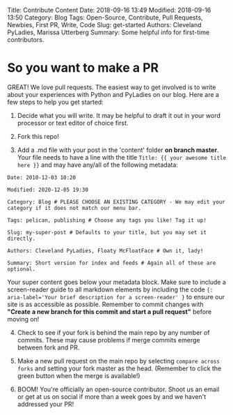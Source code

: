 Title: Contribute Content
Date: 2018-09-16 13:49
Modified: 2018-09-16 13:50
Category: Blog
Tags: Open-Source, Contribute, Pull Requests, Newbies, First PR, Write, Code
Slug: get-started
Authors: Cleveland PyLadies, Marissa Utterberg
Summary: Some helpful info for first-time contributors.


# So you want to make a PR

GREAT! We love pull requests.
The easiest way to get involved is to write about your experiences with Python and PyLadies on our blog.
Here are a few steps to help you get started:

1. Decide what you will write. It may be helpful to draft it out in your word processor or text editor of choice first.

2. Fork this repo!

3. Add a .md file with your post in the 'content' folder **on branch master**. Your file needs to have a line with the title
`Title: {{ your awesome title here }}`
and may have any/all of the following metadata:

`Date: 2010-12-03 10:20`

`Modified: 2020-12-05 19:30`

`Category: Blog # PLEASE CHOOSE AN EXISTING CATEGORY - We may edit your category if it does not match our menu bar.`

`Tags: pelican, publishing # Choose any tags you like! Tag it up!`

`Slug: my-super-post # Defaults to your title, but you may set it directly.`

`Authors: Cleveland PyLadies, Floaty McFloatFace # Own it, lady!`

`Summary: Short version for index and feeds # Again all of these are optional.`

Your super content goes below your metadata block. Make sure to include a screen-reader guide to all markdown elements by including the code `{: aria-label='Your brief description for a screen-reader' }` to ensure our site is as accessible as possible. Remember to commit changes with **"Create a new branch for this commit and start a pull request"** before moving on!

4. Check to see if your fork is behind the main repo by any number of commits. These may cause problems if merge commits emerge between fork and PR.

5. Make a new pull request on the main repo by selecting `compare across forks` and setting your fork master as the head.
(Remember to click the green button when the merge is available!)

6. BOOM! You're officially an open-source contributor.
Shoot us an email or get at us on social if more than a week goes by and we haven't addressed your PR!
